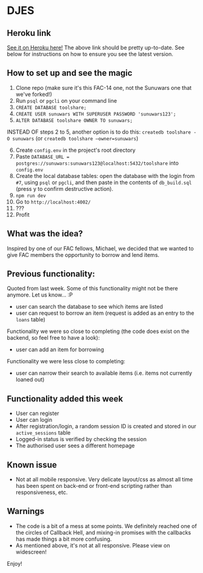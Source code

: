 # DJES

## Heroku link
[See it on Heroku here!](https://desolate-lake-72795.herokuapp.com/)
The above link should be pretty up-to-date. See below for instructions on how to ensure you see the latest version.

## How to set up and see the magic
1. Clone repo (make sure it's this FAC-14 one, not the Sunuwars one that we've forked!)
2. Run `psql` or `pgcli` on your command line
3. `CREATE DATABASE toolshare;`
4. `CREATE USER sunuwars WITH SUPERUSER PASSWORD 'sunuwars123';`
5. `ALTER DATABASE toolshare OWNER TO sunuwars;`

INSTEAD OF steps 2 to 5, another option is to do this:
`createdb toolshare -O sunuwars`
(or `createdb toolshare –owner=sunuwars`)

6. Create `config.env` in the project's root directory
7. Paste `DATABASE_URL = postgres://sunuwars:sunuwars123@localhost:5432/toolshare` into `config.env`
8. Create the local database tables: open the database with the login from `#7`, using `psql` or `pgcli`, and then paste in the contents of `db_build.sql` (press y to confirm destructive action).
9. `npm run dev`
10. Go to `http://localhost:4002/`
11. ???
12. Profit

## What was the idea?
Inspired by one of our FAC fellows, Michael, we decided that we wanted to give FAC members the opportunity to borrow and lend items. 

## Previous functionality:
Quoted from last week. Some of this functionality might not be there anymore. Let us know... :P
- user can search the database to see which items are listed
- user can request to borrow an item (request is added as an entry to the `loans` table)

Functionality we were so close to completing (the code does exist on the backend, so feel free to have a look):
- user can add an item for borrowing

Functionality we were less close to completing:
- user can narrow their search to available items (i.e. items not currently loaned out)

## Functionality added this week
- User can register
- User can login
- After registration/login, a random session ID is created and stored in our `active_sessions` table
- Logged-in status is verified by checking the session
- The authorised user sees a different homepage

## Known issue
- Not at all mobile responsive. Very delicate layout/css as almost all time has been spent on back-end or front-end scripting rather than responsiveness, etc.

## Warnings
- The code is a bit of a mess at some points. We definitely reached one of the circles of Callback Hell, and mixing-in promises with the callbacks has made things a bit more confusing.
- As mentioned above, it's not at all responsive. Please view on widescreen!


Enjoy!